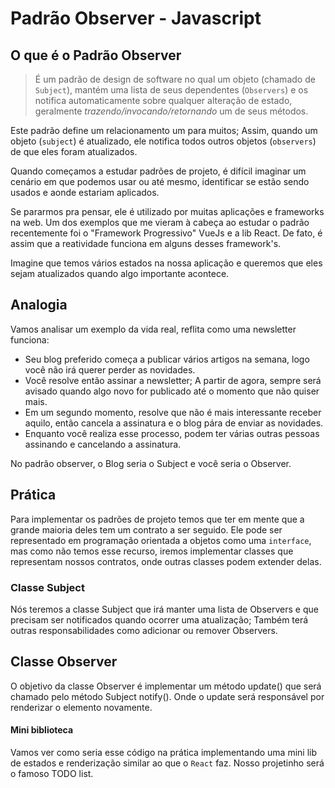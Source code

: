 # Padrão Observer - Javascript

## O que é o Padrão Observer 
> É um padrão de design de software no qual um objeto (chamado de `Subject`), mantém uma lista de seus dependentes (`Observers`) e os notifica automaticamente sobre qualquer alteração de estado, geralmente *trazendo/invocando/retornando* um de seus métodos.

Este padrão define um relacionamento um para muitos; Assim, quando um objeto (`subject`) é atualizado, ele notifica todos outros objetos (`observers`) de que eles foram atualizados.

Quando começamos a estudar padrões de projeto, é difícil imaginar um cenário em que podemos usar ou até mesmo, identificar se estão sendo usados e aonde estariam aplicados.

Se pararmos pra pensar, ele é utilizado por muitas aplicações e frameworks na web. Um dos exemplos que me vieram à cabeça ao estudar o padrão recentemente foi o "Framework Progressivo" VueJs e a lib React. De fato, é assim que a reatividade funciona em alguns desses framework's.

Imagine que temos vários estados na nossa aplicação e queremos que eles sejam atualizados quando algo importante acontece.

## Analogia

Vamos analisar um exemplo da vida real, reflita como uma newsletter funciona:

* Seu blog preferido começa a publicar vários artigos na semana, logo você não irá querer perder as novidades.
* Você resolve então assinar a newsletter; A partir de agora, sempre será avisado quando algo novo for publicado até o momento que não quiser mais.
* Em um segundo momento, resolve que não é mais interessante receber aquilo, então cancela a assinatura e o blog pára de enviar as novidades.
* Enquanto você realiza esse processo, podem ter várias outras pessoas assinando e cancelando a assinatura.

No padrão observer, o Blog seria o Subject e você seria o Observer.

## Prática

Para implementar os padrões de projeto temos que ter em mente que a grande maioria deles tem um contrato a ser seguido. Ele pode ser representado em programação orientada a objetos como uma `interface`, mas como não temos esse recurso, iremos implementar classes que representam nossos contratos, onde outras classes podem extender delas.

### Classe Subject

Nós teremos a classe Subject que irá manter uma lista de Observers e que precisam ser notificados quando ocorrer uma atualização; Também terá outras responsabilidades como adicionar ou remover Observers.

## Classe Observer

O objetivo da classe Observer é implementar um método update() que será chamado pelo método Subject notify(). Onde o update será responsável por renderizar o elemento novamente.

#### Mini biblioteca

Vamos ver como seria esse código na prática implementando uma mini lib de estados e renderização similar ao que o `React` faz. Nosso projetinho será o famoso TODO list.